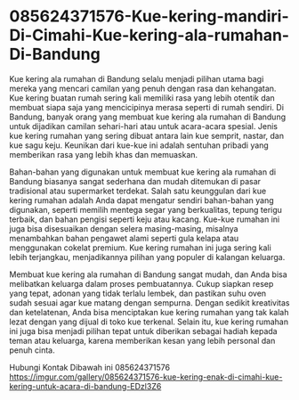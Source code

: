 # 085624371576-Kue-kering-mandiri-Di-Cimahi-Kue-kering-ala-rumahan-Di-Bandung

Kue kering ala rumahan di Bandung selalu menjadi pilihan utama bagi mereka yang mencari camilan yang penuh dengan rasa dan kehangatan. Kue kering buatan rumah sering kali memiliki rasa yang lebih otentik dan membuat siapa saja yang mencicipinya merasa seperti di rumah sendiri. Di Bandung, banyak orang yang membuat kue kering ala rumahan di Bandung untuk dijadikan camilan sehari-hari atau untuk acara-acara spesial. Jenis kue kering rumahan yang sering dibuat antara lain kue semprit, nastar, dan kue sagu keju. Keunikan dari kue-kue ini adalah sentuhan pribadi yang memberikan rasa yang lebih khas dan memuaskan.

Bahan-bahan yang digunakan untuk membuat kue kering ala rumahan di Bandung biasanya sangat sederhana dan mudah ditemukan di pasar tradisional atau supermarket terdekat. Salah satu keunggulan dari kue kering rumahan adalah Anda dapat mengatur sendiri bahan-bahan yang digunakan, seperti memilih mentega segar yang berkualitas, tepung terigu terbaik, dan bahan pengisi seperti keju atau kacang. Kue-kue rumahan ini juga bisa disesuaikan dengan selera masing-masing, misalnya menambahkan bahan pengawet alami seperti gula kelapa atau menggunakan cokelat premium. Kue kering rumahan ini juga sering kali lebih terjangkau, menjadikannya pilihan yang populer di kalangan keluarga.

Membuat kue kering ala rumahan di Bandung sangat mudah, dan Anda bisa melibatkan keluarga dalam proses pembuatannya. Cukup siapkan resep yang tepat, adonan yang tidak terlalu lembek, dan pastikan suhu oven sudah sesuai agar kue matang dengan sempurna. Dengan sedikit kreativitas dan ketelatenan, Anda bisa menciptakan kue kering rumahan yang tak kalah lezat dengan yang dijual di toko kue terkenal. Selain itu, kue kering rumahan ini juga bisa menjadi pilihan tepat untuk diberikan sebagai hadiah kepada teman atau keluarga, karena memberikan kesan yang lebih personal dan penuh cinta.


Hubungi Kontak Dibawah ini
085624371576
https://imgur.com/gallery/085624371576-kue-kering-enak-di-cimahi-kue-kering-untuk-acara-di-bandung-EDzl3Z6
